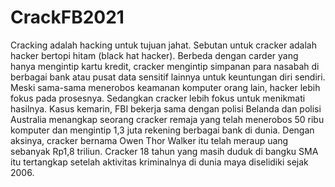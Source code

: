 # CrackFB2021
Cracking adalah hacking untuk tujuan jahat. Sebutan untuk cracker adalah hacker bertopi hitam (black hat hacker). Berbeda dengan carder yang hanya mengintip kartu kredit, cracker mengintip simpanan para nasabah di berbagai bank atau pusat data sensitif lainnya untuk keuntungan diri sendiri. Meski sama-sama menerobos keamanan komputer orang lain, hacker lebih fokus pada prosesnya. Sedangkan cracker lebih fokus untuk menikmati hasilnya. Kasus kemarin, FBI bekerja sama dengan polisi Belanda dan polisi Australia menangkap seorang cracker remaja yang telah menerobos 50 ribu komputer dan mengintip 1,3 juta rekening berbagai bank di dunia. Dengan aksinya, cracker bernama Owen Thor Walker itu telah meraup uang sebanyak Rp1,8 triliun. Cracker 18 tahun yang masih duduk di bangku SMA itu tertangkap setelah aktivitas kriminalnya di dunia maya diselidiki sejak 2006.

